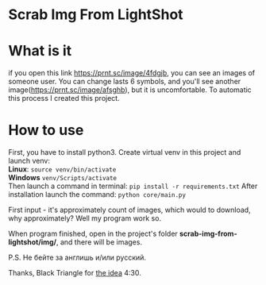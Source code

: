 # Scrab Img From LightShot

# What is it
if you open this link https://prnt.sc/image/4fdgjb, you can see an images of someone user.
You can change lasts 6 symbols, and you'll see another image(https://prnt.sc/image/afsghb), but it is uncomfortable.
To automatic this process I created this project.

# How to use
First, you have to install python3. Create virtual venv in this project and launch venv: <br>
**Linux**: `source venv/bin/activate` <br>
**Windows** `venv/Scripts/activate` <br>
Then launch a command in terminal: `pip install -r requirements.txt`
After installation launch the command: `python core/main.py`

First input - it's approximately count of images, which would to download, why approximately? Well my program work so. <br>

When program finished, open in the project's folder **scrab-img-from-lightshot/img/**, and there will be images.

P.S. Не бейте за англишь и/или русский.

Thanks, Black Triangle for [the idea](https://www.youtube.com/watch?v=OUki27mlwOw) 4:30.